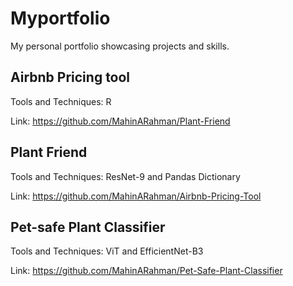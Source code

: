 # Myportfolio
My personal portfolio showcasing projects and skills.

## Airbnb Pricing tool
Tools and Techniques: R

Link: https://github.com/MahinARahman/Plant-Friend

## Plant Friend
Tools and Techniques: ResNet-9 and Pandas Dictionary

Link: https://github.com/MahinARahman/Airbnb-Pricing-Tool

## Pet-safe Plant Classifier
Tools and Techniques: ViT and EfficientNet-B3

Link: https://github.com/MahinARahman/Pet-Safe-Plant-Classifier
